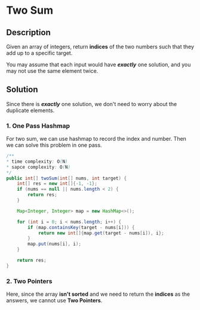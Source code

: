 # Two Sum

## Description

Given an array of integers, return **indices** of the two numbers such that they add up to a specific target.

You may assume that each input would have ***exactly*** one solution, and you may not use the same element twice.

## Solution

Since there is ***exactly*** one solution, we don't need to worry about the duplicate elements.

### 1. One Pass Hashmap

For two sum, we can use hashmap to record the index and number. Then we can solve this problem in one pass.

```java
/**
* time complexity: O(N)
* sapce complexity: O(N)
*/
public int[] twoSum(int[] nums, int target) {
	int[] res = new int[]{-1, -1};
	if (nums == null || nums.length < 2) {
	    return res;
	}

    Map<Integer, Integer> map = new HashMap<>();

    for (int i = 0; i < nums.length; i++) {
        if (map.containsKey(target - nums[i])) {
            return new int[]{map.get(target - nums[i]), i};
        }
        map.put(nums[i], i);
    }

    return res;
}
```

### 2. Two Pointers

Here, since the array **isn't sorted** and we need to return the **indices** as the answers, we cannot use **Two Pointers**. 



